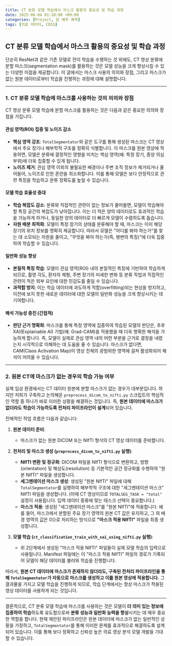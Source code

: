 ```yaml
---
title: CT 분류 모델 학습에서 마스크 활용의 중요성 및 학습 과정
date: 2025-06-04 01:28:00 +09:00
categories: [Project, 암 예후 예측]
tags: [의료 데이터, CDSS]
---
```


## CT 분류 모델 학습에서 마스크 활용의 중요성 및 학습 과정

단순히 ResNet과 같은 기존 모델로 전이 학습을 수행하는 것 외에도, CT 영상 분류에 분할 마스크(segmentation mask)를 활용하는 것은 모델 성능을 크게 향상시킬 수 있는 다양한 이점을 제공합니다. 이 글에서는 마스크 사용의 의의와 장점, 그리고 마스크가 없는 원본 데이터로부터 학습을 진행하는 과정에 대해 설명합니다.

---

### 1. CT 분류 모델 학습에 마스크를 사용하는 것의 의의와 장점

CT 영상 분류 모델 학습에 분할 마스크를 활용하는 것은 다음과 같은 중요한 의의와 장점을 가집니다.

#### 관심 영역(ROI) 집중 및 노이즈 감소

* **핵심 영역 강조**: `TotalSegmentator`와 같은 도구를 통해 생성된 마스크는 CT 영상에서 주요 장기나 해부학적 구조를 정확히 식별합니다. 이 마스크를 원본 영상에 적용하면, 모델은 분류에 결정적인 영향을 미치는 핵심 영역(예: 특정 장기, 종양 의심 부위)에 더욱 집중할 수 있게 됩니다.
* **노이즈 제거**: 관심 영역 이외의 불필요한 배경이나 주변 조직 정보가 제거되거나 줄어들어, 노이즈로 인한 혼란을 최소화합니다. 이를 통해 모델은 보다 안정적으로 관련 특징을 학습하고 분류 정확도를 높일 수 있습니다.

#### 모델 학습 효율성 증대

* **학습 복잡도 감소**: 분류와 직접적인 관련이 없는 정보가 줄어들면, 모델이 학습해야 할 특징 공간의 복잡도가 낮아집니다. 이는 더 적은 양의 데이터로도 효과적인 학습을 가능하게 하거나, 동일한 양의 데이터로 더 빠르게 모델이 수렴하도록 돕습니다.
* **자원 배분 최적화**: 모델이 특정 장기의 상태를 분류해야 할 때, 마스크는 이미 해당 장기의 위치 정보를 명확히 제공합니다. 따라서 모델은 "어디를 봐야 하는가"를 찾는 데 소모되는 자원을 줄이고, "무엇을 봐야 하는가(즉, 병변의 특징)"에 더욱 집중하여 학습할 수 있습니다.

#### 일반화 성능 향상

* **본질적 특징 학습**: 모델이 관심 영역(ROI) 내의 본질적인 특징에 기반하여 학습하게 되므로, 촬영 각도, 환자의 체형, 주변 장기의 미세한 변화 등 분류 작업과 직접적인 관련이 적은 외부 요인에 대한 민감도를 줄일 수 있습니다.
* **과적합 방지**: 이는 학습 데이터에 과도하게 적합(overfitting)되는 현상을 방지하고, 이전에 보지 못한 새로운 데이터에 대한 모델의 일반화 성능을 크게 향상시키는 데 기여합니다.

#### 해석 가능성 증진 (간접적)

* **판단 근거 명확화**: 마스크를 통해 특정 영역에 집중하여 학습된 모델의 판단은, 추후 XAI(Explainable AI) 기법(예: Grad-CAM)을 적용했을 때 더욱 명확한 해석을 가능하게 합니다. 즉, 모델이 실제로 관심 영역 내의 어떤 부분을 근거로 결정을 내렸는지 시각적으로 이해하는 데 도움을 줄 수 있습니다. 마스크가 없다면, CAM(Class Activation Map)이 영상 전체의 광범위한 영역에 걸쳐 활성화되어 해석이 어려울 수 있습니다.

---

### 2. 원본 CT에 마스크가 없는 경우의 학습 가능 여부

실제 임상 환경에서는 CT 데이터 원본에 분할 마스크가 없는 경우가 대부분입니다. 하지만 저희가 구축하고 논의해온 `preprocess_dicom_to_nifti.py` 스크립트의 핵심적인 역할 중 하나가 바로 이러한 상황을 해결하는 것입니다. 즉, **원본 데이터에 마스크가 없더라도 학습이 가능하도록 전처리 파이프라인이 설계**되어 있습니다.

전체적인 작업 흐름은 다음과 같습니다:

1.  **원본 데이터 준비**:
    * 마스크가 없는 원본 DICOM 또는 NIfTI 형식의 CT 영상 데이터를 준비합니다.

2.  **전처리 및 마스크 생성 (`preprocess_dicom_to_nifti.py` 실행)**:
    * **NIfTI 변환 및 정규화**: DICOM 파일을 NIfTI 형식으로 변환하고, 방향(orientation) 및 해상도(resolution) 등 기본적인 공간 정규화를 수행하여 "원본 NIfTI" 파일을 생성합니다.
    * **세그멘테이션 마스크 생성**: 생성된 "원본 NIfTI" 파일에 대해 `TotalSegmentator`를 실행하여 해부학적 구조에 대한 "세그멘테이션 마스크" NIfTI 파일을 생성합니다. (이때 CT 영상이므로 `TOTALSEG_TASK = "total"` 설정이 사용됩니다. 입력 데이터 종류에 맞는 태스크 선택이 중요합니다.)
    * **마스크 적용**: 생성된 "세그멘테이션 마스크"를 "원본 NIfTI"에 적용합니다. 예를 들어, 마스크에서 분할된 주요 장기 영역의 원본 CT 값은 유지하고, 그 외 배경 영역의 값은 0으로 처리하는 방식으로 **"마스크 적용 NIfTI"** 파일을 최종 생성합니다.

3.  **모델 학습 (`ct_classification_train_with_xai_using_nifti.py` 실행)**:
    * 위 2단계에서 생성된 "마스크 적용 NIfTI" 파일들이 실제 모델 학습의 입력으로 사용됩니다. Manifest 파일에는 이 "마스크 적용 NIfTI" 파일의 경로가 기록되어 모델이 해당 데이터를 불러와 학습을 진행합니다.

따라서, **원본 CT 데이터에 마스크가 존재하지 않더라도, 구축된 전처리 파이프라인을 통해 `TotalSegmentator`가 자동으로 마스크를 생성하고 이를 원본 영상에 적용합니다.** 그 결과물을 가지고 모델 학습을 진행하게 되므로, 학습 단계에서는 항상 마스크가 적용된 영상 데이터를 사용하게 되는 것입니다.

---

결론적으로, CT 분류 모델 학습에 마스크를 사용하는 것은 모델이 **더 의미 있는 정보에 집중하여 학습**하도록 유도함으로써 **분류 성능과 일반화 능력을 향상**시키는 데 매우 중요한 역할을 합니다. 현재 제안된 파이프라인은 원본 데이터에 마스크가 없는 일반적인 상황을 가정하고, `TotalSegmentator`를 통해 이러한 문제를 효과적으로 해결하도록 설계되어 있습니다. 이를 통해 보다 정확하고 신뢰성 높은 의료 영상 분석 모델 개발을 기대할 수 있습니다.